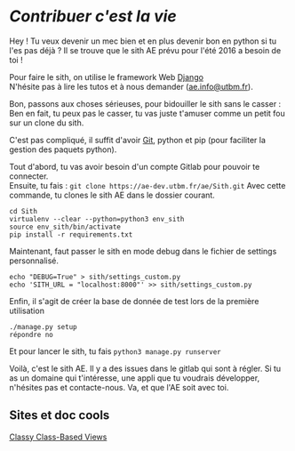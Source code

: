 *Contribuer c'est la vie*
=========================

Hey ! Tu veux devenir un mec bien et en plus devenir bon en python si tu l'es pas déjà ?
Il se trouve que le sith AE prévu pour l'été 2016 a besoin de toi !

Pour faire le sith, on utilise le framework Web [Django](https://docs.djangoproject.com/fr/1.8/intro/)  
N'hésite pas à lire les tutos et à nous demander (ae.info@utbm.fr).

Bon, passons aux choses sérieuses, pour bidouiller le sith sans le casser :  
Ben en fait, tu peux pas le casser, tu vas juste t'amuser comme un petit fou sur un clone du sith.

C'est pas compliqué, il suffit d'avoir [Git](http://www.git-scm.com/book/fr/v2), python et pip (pour faciliter la gestion des paquets python).

Tout d'abord, tu vas avoir besoin d'un compte Gitlab pour pouvoir te connecter.  
Ensuite, tu fais :
`git clone https://ae-dev.utbm.fr/ae/Sith.git`
Avec cette commande, tu clones le sith AE dans le dossier courant.

    cd Sith
    virtualenv --clear --python=python3 env_sith
    source env_sith/bin/activate
    pip install -r requirements.txt

Maintenant, faut passer le sith en mode debug dans le fichier de settings personnalisé.

    echo "DEBUG=True" > sith/settings_custom.py
    echo 'SITH_URL = "localhost:8000"' >> sith/settings_custom.py

Enfin, il s'agit de créer la base de donnée de test lors de la première utilisation

	./manage.py setup
	répondre no

Et pour lancer le sith, tu fais `python3 manage.py runserver`

Voilà, c'est le sith AE. Il y a des issues dans le gitlab qui sont à régler. Si tu as un domaine qui t'intéresse, une appli que tu voudrais développer, n'hésites pas et contacte-nous.
Va, et que l'AE soit avec toi.

Sites et doc cools
------------------

[Classy Class-Based Views](http://ccbv.co.uk/projects/Django/1.8/)
